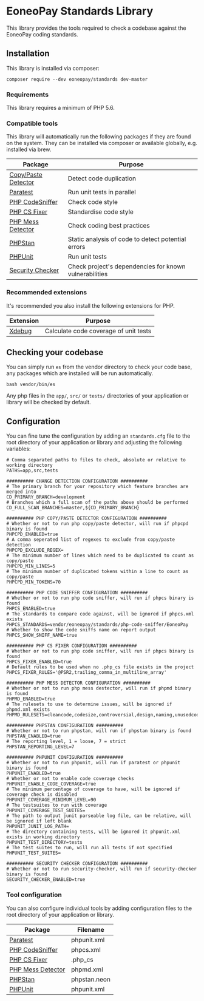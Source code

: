 # EoneoPay Standards Library

This library provides the tools required to check a codebase against the EoneoPay coding standards.

## Installation

This library is installed via composer:

    composer require --dev eoneopay/standards dev-master
    
### Requirements

This library requires a minimum of PHP 5.6.
    
### Compatible tools
    
This library will automatically run the following packages if they are found on the system. They can be installed via composer or available globally, e.g. installed via brew.

| Package | Purpose |
|---------|---------|
| [Copy/Paste Detector](https://github.com/sebastianbergmann/phpcpd) | Detect code duplication |
| [Paratest](https://github.com/paratestphp/paratest) | Run unit tests in parallel |
| [PHP CodeSniffer](https://github.com/squizlabs/PHP_CodeSniffer) | Check code style |
| [PHP CS Fixer](https://github.com/FriendsOfPHP/PHP-CS-Fixer) | Standardise code style |
| [PHP Mess Detector](https://phpmd.org) | Check coding best practices |
| [PHPStan](https://github.com/phpstan/phpstan) | Static analysis of code to detect potential errors |
| [PHPUnit](https://phpunit.de) | Run unit tests |
| [Security Checker](https://security.symfony.com/) | Check project's dependencies for known vulnerabilities |

### Recommended extensions

It's recommended you also install the following extensions for PHP.

| Extension | Purpose |
|-----------|---------|
| [Xdebug](https://xdebug.org) | Calculate code coverage of unit tests |

## Checking your codebase

You can simply run `es` from the vendor directory to check your code base, any packages which are installed will be run automatically.

    bash vendor/bin/es
    
Any php files in the `app/`, `src/` or `tests/` directories of your application or library will be checked by default.

## Configuration

You can fine tune the configuration by adding an `standards.cfg` file to the root directory of your application or library and adjusting the following variables:

```
# Comma separated paths to files to check, absolute or relative to working directory
PATHS=app,src,tests

########## CHANGE DETECTION CONFIGURATION ##########
# The primary branch for your repository which feature branches are merged into
CD_PRIMARY_BRANCH=development
# Branches which a full scan of the paths above should be performed
CD_FULL_SCAN_BRANCHES=master,${CD_PRIMARY_BRANCH}

########## PHP COPY/PASTE DETECTOR CONFIGURATION ##########
# Whether or not to run php copy/paste detector, will run if phpcpd binary is found
PHPCPD_ENABLED=true
# A comma seperated list of regexes to exclude from copy/paste detection
PHPCPD_EXCLUDE_REGEX=
# The minimum number of lines which need to be duplicated to count as copy/paste
PHPCPD_MIN_LINES=5
# The minimum number of duplicated tokens within a line to count as copy/paste
PHPCPD_MIN_TOKENS=70

########## PHP CODE SNIFFER CONFIGURATION ##########
# Whether or not to run php code sniffer, will run if phpcs binary is found
PHPCS_ENABLED=true
# The standards to compare code against, will be ignored if phpcs.xml exists
PHPCS_STANDARDS=vendor/eoneopay/standards/php-code-sniffer/EoneoPay
# Whether to show the code sniffs name on report output
PHPCS_SHOW_SNIFF_NAME=true

########## PHP CS FIXER CONFIGURATION ##########
# Whether or not to run php code sniffer, will run if phpcs binary is found
PHPCS_FIXER_ENABLED=true
# Default rules to be used when no .php_cs file exists in the project
PHPCS_FIXER_RULES='@PSR2,trailing_comma_in_multiline_array'

########## PHP MESS DETECTOR CONFIGURATION ##########
# Whether or not to run php mess destector, will run if phpmd binary is found
PHPMD_ENABLED=true
# The rulesets to use to determine issues, will be ignored if phpmd.xml exists
PHPMD_RULESETS=cleancode,codesize,controversial,design,naming,unusedcode

########## PHPSTAN CONFIGURATION ##########
# Whether or not to run phpstan, will run if phpstan binary is found
PHPSTAN_ENABLED=true
# The reporting level, 1 = loose, 7 = strict
PHPSTAN_REPORTING_LEVEL=7

########## PHPUNIT CONFIGURATION ##########
# Whether or not to run phpunit, will run if paratest or phpunit binary is found
PHPUNIT_ENABLED=true
# Whether or not to enable code coverage checks
PHPUNIT_ENABLE_CODE_COVERAGE=true
# The minimum percentage of coverage to have, will be ignored if coverage check is disabled
PHPUNIT_COVERAGE_MINIMUM_LEVEL=90
# The testsuites to run with coverage
PHPUNIT_COVERAGE_TEST_SUITES=
# The path to output junit parseable log file, can be relative, will be ignored if left blank
PHPUNIT_JUNIT_LOG_PATH=
# The directory containing tests, will be ignored it phpunit.xml exists in working directory
PHPUNIT_TEST_DIRECTORY=tests
# The test suites to run, will run all tests if not specified
PHPUNIT_TEST_SUITES=

########## SECURITY CHECKER CONFIGURATION ##########
# Whether or not to run security-checker, will run if security-checker binary is found
SECURITY_CHECKER_ENABLED=true
```

### Tool configuration

You can also configure individual tools by adding configuration files to the root directory of your application or library.

| Package | Filename |
|---------|----------|
| [Paratest](https://phpunit.de/manual/current/en/appendixes.configuration.html) | phpunit.xml |
| [PHP CodeSniffer](https://github.com/squizlabs/PHP_CodeSniffer/wiki/Annotated-ruleset.xml) | phpcs.xml |
| [PHP CS Fixer](https://github.com/FriendsOfPHP/PHP-CS-Fixer#usage) | .php_cs |
| [PHP Mess Detector](https://phpmd.org/documentation/creating-a-ruleset.html) | phpmd.xml |
| [PHPStan](https://github.com/phpstan/phpstan#configuration) | phpstan.neon |
| [PHPUnit](https://phpunit.de/manual/current/en/appendixes.configuration.html) | phpunit.xml |
